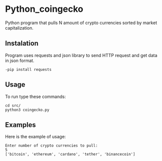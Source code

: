 # Python_coingecko
Python program that pulls N amount of crypto currencies sorted by market capitalization.
## Instalation
Program uses requests and json library to send HTTP request and get data in json format.

```shell
-pip install requests
```

## Usage

To run type these commands:

```shell
cd src/
python3 coingecko.py
```

## Examples

Here is the example of usage:

```shell
Enter number of crypto currencies to pull:
5
['bitcoin', 'ethereum', 'cardano', 'tether', 'binancecoin']
